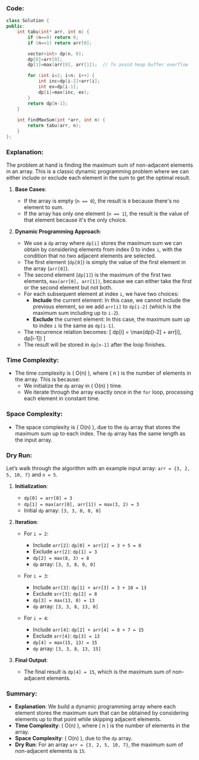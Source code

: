 ### Code:
```cpp
class Solution {
public:    
    int tabu(int* arr, int n) {
        if (n==0) return 0;
        if (n==1) return arr[0];

        vector<int> dp(n, 0);
        dp[0]=arr[0];
        dp[1]=max(arr[0], arr[1]);  // To avoid heap buffer overflow

        for (int i=2; i<n; i++) {
            int inc=dp[i-2]+arr[i];
            int ex=dp[i-1];
            dp[i]=max(inc, ex);
        }
        return dp[n-1];
    }
    
    int findMaxSum(int *arr, int n) {
        return tabu(arr, n);
    }
};
```

### Explanation:

The problem at hand is finding the maximum sum of non-adjacent elements in an array. This is a classic dynamic programming problem where we can either include or exclude each element in the sum to get the optimal result.

1. **Base Cases**:
   - If the array is empty (`n == 0`), the result is `0` because there's no element to sum.
   - If the array has only one element (`n == 1`), the result is the value of that element because it's the only choice.

2. **Dynamic Programming Approach**:
   - We use a `dp` array where `dp[i]` stores the maximum sum we can obtain by considering elements from index 0 to index `i`, with the condition that no two adjacent elements are selected.
   - The first element (`dp[0]`) is simply the value of the first element in the array (`arr[0]`).
   - The second element (`dp[1]`) is the maximum of the first two elements, `max(arr[0], arr[1])`, because we can either take the first or the second element but not both.
   - For each subsequent element at index `i`, we have two choices:
     - **Include** the current element: In this case, we cannot include the previous element, so we add `arr[i]` to `dp[i-2]` (which is the maximum sum including up to `i-2`).
     - **Exclude** the current element: In this case, the maximum sum up to index `i` is the same as `dp[i-1]`.
   - The recurrence relation becomes: 
     \[
     dp[i] = \max(dp[i-2] + arr[i], dp[i-1])
     \]
   - The result will be stored in `dp[n-1]` after the loop finishes.

### Time Complexity:

- The time complexity is \( O(n) \), where \( n \) is the number of elements in the array. This is because:
  - We initialize the `dp` array in \( O(n) \) time.
  - We iterate through the array exactly once in the `for` loop, processing each element in constant time.

### Space Complexity:

- The space complexity is \( O(n) \), due to the `dp` array that stores the maximum sum up to each index. The `dp` array has the same length as the input array.

### Dry Run:

Let’s walk through the algorithm with an example input array: `arr = {3, 2, 5, 10, 7}` and `n = 5`.

1. **Initialization**:
   - `dp[0] = arr[0] = 3`
   - `dp[1] = max(arr[0], arr[1]) = max(3, 2) = 3`
   - Initial `dp` array: `[3, 3, 0, 0, 0]`

2. **Iteration**:
   - For `i = 2`: 
     - Include `arr[2]`: `dp[0] + arr[2] = 3 + 5 = 8`
     - Exclude `arr[2]`: `dp[1] = 3`
     - `dp[2] = max(8, 3) = 8`
     - `dp` array: `[3, 3, 8, 0, 0]`

   - For `i = 3`: 
     - Include `arr[3]`: `dp[1] + arr[3] = 3 + 10 = 13`
     - Exclude `arr[3]`: `dp[2] = 8`
     - `dp[3] = max(13, 8) = 13`
     - `dp` array: `[3, 3, 8, 13, 0]`

   - For `i = 4`: 
     - Include `arr[4]`: `dp[2] + arr[4] = 8 + 7 = 15`
     - Exclude `arr[4]`: `dp[3] = 13`
     - `dp[4] = max(15, 13) = 15`
     - `dp` array: `[3, 3, 8, 13, 15]`

3. **Final Output**:
   - The final result is `dp[4] = 15`, which is the maximum sum of non-adjacent elements.

### Summary:

- **Explanation**: We build a dynamic programming array where each element stores the maximum sum that can be obtained by considering elements up to that point while skipping adjacent elements.
- **Time Complexity**: \( O(n) \), where \( n \) is the number of elements in the array.
- **Space Complexity**: \( O(n) \), due to the `dp` array.
- **Dry Run**: For an array `arr = {3, 2, 5, 10, 7}`, the maximum sum of non-adjacent elements is `15`.
